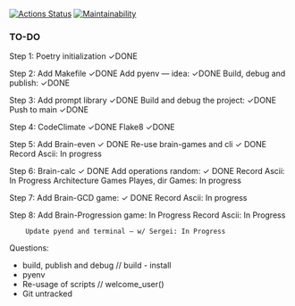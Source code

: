 [![Actions Status](https://github.com/ghost-of-karelia/python-project-lvl1/actions/workflows/hexlet-check.yml/badge.svg)](https://github.com/ghost-of-karelia/python-project-lvl1/actions) [![Maintainability](https://api.codeclimate.com/v1/badges/c412faef76dadf07cda8/maintainability)](https://codeclimate.com/github/ghost-of-karelia/python-project-lvl/maintainability)


### TO-DO

Step 1: Poetry initialization ✓DONE

Step 2: Add Makefile ✓DONE
        Add pyenv — idea: ✓DONE
        Build, debug and publish: ✓DONE

Step 3: Add prompt library ✓DONE
        Build and debug the project: ✓DONE
        Push to main ✓DONE 

Step 4: CodeClimate ✓DONE 
        Flake8 ✓DONE

Step 5: Add Brain-even ✓ DONE
        Re-use brain-games and cli ✓ DONE
        Record Ascii: In progress

Step 6: Brain-calc ✓ DONE
        Add operations random: ✓ DONE
        Record Ascii: In Progress
        Architecture Games Playes, dir Games: In progress

Step 7: Add Brain-GCD game: ✓ DONE
        Record Ascii: In progress
    
Step 8: Add Brain-Progression game: In Progress
        Record Ascii: In Progress


        Update pyend and terminal — w/ Sergei: In Progress

Questions: 
- build, publish and debug // build - install
- pyenv 
- Re-usage of scripts // welcome_user()
- Git untracked 

